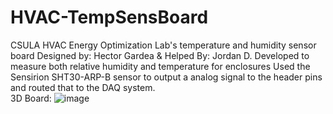 # HVAC-TempSensBoard
CSULA HVAC Energy Optimization Lab's temperature and humidity sensor board 
Designed by: Hector Gardea & Helped By: Jordan D. 
Developed to measure both relative humidity and temperature for enclosures 
Used the Sensirion SHT30-ARP-B sensor to output a analog signal to the header pins and routed that to the DAQ system. 
<br/>
3D Board: 
![image](https://github.com/user-attachments/assets/292f7214-8586-4289-a007-dcef020eb24c)
